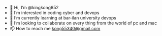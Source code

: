 - 👋 Hi, I’m @kingkong852
- 👀 I’m interested in coding cyber and devops 
- 🌱 I’m currently learning at bar-ilan university devops  
- 💞️ I’m looking to collaborate on every thing from the world of pc and mac 
- 📫 How to reach me kong55340@gmail.com

<!---
kingkong852/kingkong852 is a ✨ special ✨ repository because its `README.md` (this file) appears on your GitHub profile.
You can click the Preview link to take a look at your changes.
--->

